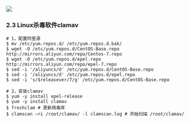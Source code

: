 ![](https://imgkr.cn-bj.ufileos.com/1b505d1d-079b-4586-8840-30ae644603bd.jpg)
### 2.3 Linux杀毒软件clamav
```shell
# 1，配置阿里源
$ mv /etc/yum.repos.d/ /etc/yum.repos.d.bak/
$ wget -O /etc/yum.repos.d/CentOS-Base.repo http://mirrors.aliyun.com/repo/Centos-7.repo
$ wget -O /etc/yum.repos.d/epel.repo http://mirrors.aliyun.com/repo/epel-7.repo
$ sed -i '/aliyuncs/d' /etc/yum.repos.d/CentOS-Base.repo
$ sed -i '/aliyuncs/d' /etc/yum.repos.d/epel.repo
$ sed -i 's/$releasever/7/g' /etc/yum.repos.d/CentOS-Base.repo

# 2，安装clamav
$ yum -y install epel-release
$ yum -y install clamav
$ freshclam # 更新病毒库
$ clamscan –ri /root/clamav/ -l clamscan.log # 开始扫描 /root/clamav/
```

